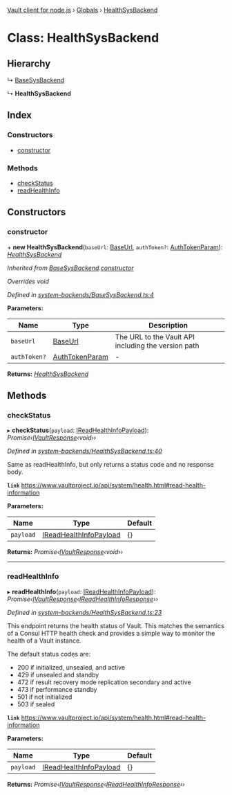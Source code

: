 [Vault client for node.js](../README.md) › [Globals](../globals.md) › [HealthSysBackend](healthsysbackend.md)

# Class: HealthSysBackend

## Hierarchy

  ↳ [BaseSysBackend](basesysbackend.md)

  ↳ **HealthSysBackend**

## Index

### Constructors

* [constructor](healthsysbackend.md#constructor)

### Methods

* [checkStatus](healthsysbackend.md#checkstatus)
* [readHealthInfo](healthsysbackend.md#readhealthinfo)

## Constructors

###  constructor

\+ **new HealthSysBackend**(`baseUrl`: [BaseUrl](../globals.md#baseurl), `authToken?`: [AuthTokenParam](../globals.md#authtokenparam)): *[HealthSysBackend](healthsysbackend.md)*

*Inherited from [BaseSysBackend](basesysbackend.md).[constructor](basesysbackend.md#constructor)*

*Overrides void*

*Defined in [system-backends/BaseSysBackend.ts:4](https://github.com/theogravity/vault-tacular/blob/c9b4b35/src/system-backends/BaseSysBackend.ts#L4)*

**Parameters:**

Name | Type | Description |
------ | ------ | ------ |
`baseUrl` | [BaseUrl](../globals.md#baseurl) | The URL to the Vault API including the version path |
`authToken?` | [AuthTokenParam](../globals.md#authtokenparam) | - |

**Returns:** *[HealthSysBackend](healthsysbackend.md)*

## Methods

###  checkStatus

▸ **checkStatus**(`payload`: [IReadHealthInfoPayload](../globals.md#ireadhealthinfopayload)): *Promise‹[IVaultResponse](../interfaces/ivaultresponse.md)‹void››*

*Defined in [system-backends/HealthSysBackend.ts:40](https://github.com/theogravity/vault-tacular/blob/c9b4b35/src/system-backends/HealthSysBackend.ts#L40)*

Same as readHealthInfo, but only returns a status code and no response body.

**`link`** https://www.vaultproject.io/api/system/health.html#read-health-information

**Parameters:**

Name | Type | Default |
------ | ------ | ------ |
`payload` | [IReadHealthInfoPayload](../globals.md#ireadhealthinfopayload) | {} |

**Returns:** *Promise‹[IVaultResponse](../interfaces/ivaultresponse.md)‹void››*

___

###  readHealthInfo

▸ **readHealthInfo**(`payload`: [IReadHealthInfoPayload](../globals.md#ireadhealthinfopayload)): *Promise‹[IVaultResponse](../interfaces/ivaultresponse.md)‹[IReadHealthInfoResponse](../globals.md#ireadhealthinforesponse)››*

*Defined in [system-backends/HealthSysBackend.ts:23](https://github.com/theogravity/vault-tacular/blob/c9b4b35/src/system-backends/HealthSysBackend.ts#L23)*

This endpoint returns the health status of Vault. This matches the semantics of a Consul HTTP
health check and provides a simple way to monitor the health of a Vault instance.

The default status codes are:

- 200 if initialized, unsealed, and active
- 429 if unsealed and standby
- 472 if result recovery mode replication secondary and active
- 473 if performance standby
- 501 if not initialized
- 503 if sealed

**`link`** https://www.vaultproject.io/api/system/health.html#read-health-information

**Parameters:**

Name | Type | Default |
------ | ------ | ------ |
`payload` | [IReadHealthInfoPayload](../globals.md#ireadhealthinfopayload) | {} |

**Returns:** *Promise‹[IVaultResponse](../interfaces/ivaultresponse.md)‹[IReadHealthInfoResponse](../globals.md#ireadhealthinforesponse)››*
